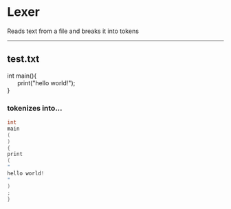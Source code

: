 # Lexer
Reads text from a file and breaks it into tokens

---
## test.txt
int main(){\
&nbsp;&nbsp;&nbsp;&nbsp;&nbsp;&nbsp;print("hello world!");\
}

### tokenizes into...

```c++
int
main
(
)
{
print
(
"
hello world!
"
)
;
}
```
